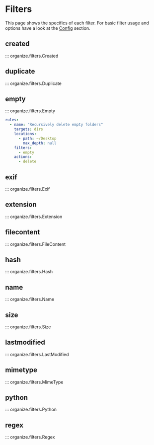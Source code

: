# Filters

This page shows the specifics of each filter. For basic filter usage and options have a
look at the [Config](01-config.md) section.

## created

::: organize.filters.Created

## duplicate

::: organize.filters.Duplicate

## empty

::: organize.filters.Empty

```yaml
rules:
  - name: "Recursively delete empty folders"
    targets: dirs
    locations:
      - path: ~/Desktop
        max_depth: null
    filters:
      - empty
    actions:
      - delete
```

## exif

::: organize.filters.Exif

## extension

::: organize.filters.Extension

## filecontent

::: organize.filters.FileContent

## hash

::: organize.filters.Hash

## name

::: organize.filters.Name

## size

::: organize.filters.Size

## lastmodified

::: organize.filters.LastModified

## mimetype

::: organize.filters.MimeType

## python

::: organize.filters.Python

## regex

::: organize.filters.Regex

